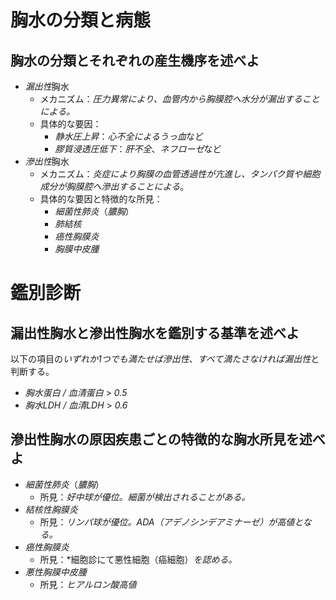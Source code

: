 # 胸水の分類と病態
## 胸水の分類とそれぞれの産生機序を述べよ
- *漏出性*胸水
    - メカニズム：*圧力異常により、血管内から胸膜腔へ水分が漏出することによる。*
    - 具体的な要因：
	    - *静水圧上昇*：*心不全によるうっ血*など
	    - *膠質浸透圧低下*：*肝不全*、*ネフローゼ*など
- *滲出性*胸水
    - メカニズム：*炎症により胸膜の血管透過性が亢進し、タンパク質や細胞成分が胸膜腔へ滲出することによる*。
    - 具体的な要因と特徴的な所見：
	    - *細菌性肺炎*（*膿胸*）
	    - *肺結核*
	    - *癌性胸膜炎*
	    - *胸膜中皮腫*

# 鑑別診断
## 漏出性胸水と滲出性胸水を鑑別する基準を述べよ
以下の項目の*いずれか1つでも満たせば滲出性*、*すべて満たさなければ漏出性*と判断する。
- *胸水蛋白 / 血清蛋白* > *0.5*
- *胸水LDH / 血清LDH* > *0.6*

## 滲出性胸水の原因疾患ごとの特徴的な胸水所見を述べよ
- *細菌性肺炎*（*膿胸*）
    - 所見：*好中球が優位。細菌が検出されることがある。*
- *結核性胸膜炎*
    - 所見：*リンパ球が優位。ADA（アデノシンデアミナーゼ）が高値となる。*
- *癌性胸膜炎*
    - 所見：*細胞診にて悪性細胞（癌細胞）*を認める。*
- *悪性胸膜中皮腫*
    - 所見：*ヒアルロン酸高値*